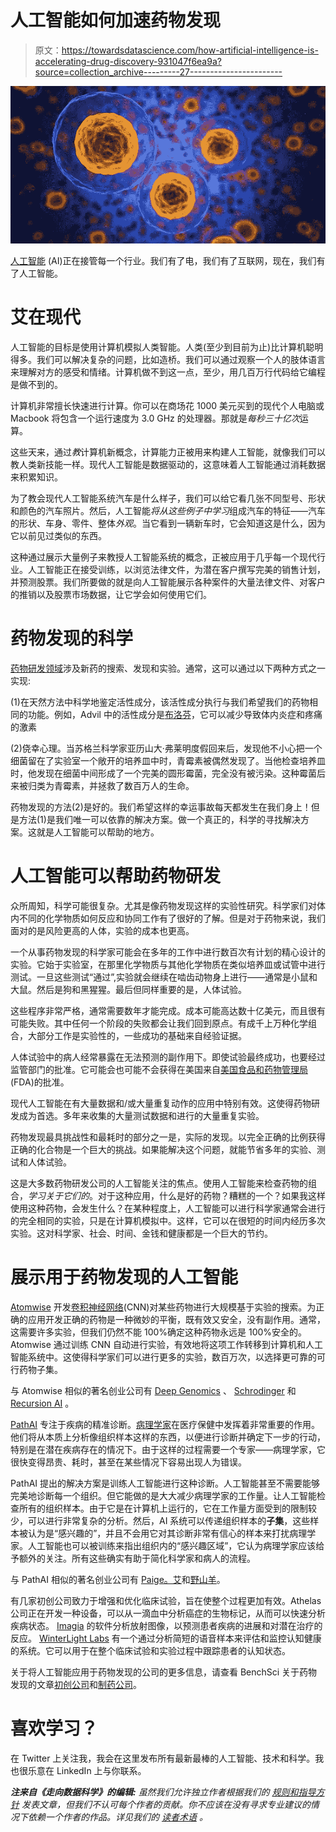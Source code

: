 # 人工智能如何加速药物发现

> 原文：<https://towardsdatascience.com/how-artificial-intelligence-is-accelerating-drug-discovery-931047f6ea9a?source=collection_archive---------27----------------------->

![](img/0545b3fe4204e2ab2a0e45c63f7f2f51.png)

[人工智能](https://en.wikipedia.org/wiki/Artificial_intelligence) (AI)正在接管每一个行业。我们有了电，我们有了互联网，现在，我们有了人工智能。

# 艾在现代

人工智能的目标是使用计算机模拟人类智能。人类(至少到目前为止)比计算机聪明得多。我们可以解决复杂的问题，比如造桥。我们可以通过观察一个人的肢体语言来理解对方的感受和情绪。计算机做不到这一点，至少，用几百万行代码给它编程是做不到的。

计算机非常擅长快速进行计算。你可以在商场花 1000 美元买到的现代个人电脑或 Macbook 将包含一个运行速度为 3.0 GHz 的处理器。那就是*每秒三十亿次*运算。

这些天来，通过*教*计算机新概念，计算能力正被用来构建人工智能，就像我们可以教人类新技能一样。现代人工智能是数据驱动的，这意味着人工智能通过消耗数据来积累知识。

为了教会现代人工智能系统汽车是什么样子，我们可以给它看几张不同型号、形状和颜色的汽车照片。然后，人工智能*将从这些例子中学习*组成汽车的特征——汽车的形状、车身、零件、整体*外观*。当它看到一辆新车时，它会知道这是什么，因为它以前见过类似的东西。

这种通过展示大量例子来教授人工智能系统的概念，正被应用于几乎每一个现代行业。人工智能正在接受训练，以浏览法律文件，为潜在客户撰写完美的销售计划，并预测股票。我们所要做的就是向人工智能展示各种案件的大量法律文件、对客户的推销以及股票市场数据，让它学会如何使用它们。

# 药物发现的科学

[药物研发领域](https://en.wikipedia.org/wiki/Drug_discovery)涉及新药的搜索、发现和实验。通常，这可以通过以下两种方式之一实现:

(1)在天然方法中科学地鉴定活性成分，该活性成分执行与我们希望我们的药物相同的功能。例如，Advil 中的活性成分是[布洛芬](https://en.wikipedia.org/wiki/Ibuprofen)，它可以减少导致体内炎症和疼痛的激素

(2)侥幸心理。当苏格兰科学家亚历山大·弗莱明度假回来后，发现他不小心把一个细菌留在了实验室一个敞开的培养皿中时，青霉素被偶然发现了。当他检查培养皿时，他发现在细菌中间形成了一个完美的圆形霉菌，完全没有被污染。这种霉菌后来被归类为青霉素，并拯救了数百万人的生命。

药物发现的方法(2)是好的。我们希望这样的幸运事故每天都发生在我们身上！但是方法(1)是我们唯一可以依靠的解决方案。做一个真正的，科学的寻找解决方案。这就是人工智能可以帮助的地方。

# 人工智能可以帮助药物研发

众所周知，科学可能很复杂。尤其是像药物发现这样的实验性研究。科学家们对体内不同的化学物质如何反应和协同工作有了很好的了解。但是对于药物来说，我们面对的是风险更高的人体，实验的成本也更高。

一个从事药物发现的科学家可能会在多年的工作中进行数百次有计划的精心设计的实验。它始于实验室，在那里化学物质与其他化学物质在类似培养皿或试管中进行测试。一旦这些测试“通过”,实验就会继续在啮齿动物身上进行——通常是小鼠和大鼠。然后是狗和黑猩猩。最后但同样重要的是，人体试验。

这些程序非常严格，通常需要数年才能完成。成本可能高达数十亿美元，而且很有可能失败。其中任何一个阶段的失败都会让我们回到原点。有成千上万种化学组合，大部分工作是实验性的，一些成功的基础来自经验证据。

人体试验中的病人经常暴露在无法预测的副作用下。即使试验最终成功，也要经过监管部门的批准。它可能会也可能不会获得在美国来自[美国食品和药物管理局](https://www.fda.gov/home) (FDA)的批准。

现代人工智能在有大量数据和/或大量重复动作的应用中特别有效。这使得药物研发成为首选。多年来收集的大量测试数据和进行的大量重复实验。

药物发现最具挑战性和最耗时的部分之一是，实际的发现。以完全正确的比例获得正确的化合物是一个巨大的挑战。如果能解决这个问题，就能节省多年的实验、测试和人体试验。

这是大多数药物研发公司的人工智能关注的焦点。使用人工智能来检查药物的组合，*学习关于它们的*。对于这种应用，什么是好的药物？糟糕的一个？如果我这样使用这种药物，会发生什么？在某种程度上，人工智能可以进行科学家通常会进行的完全相同的实验，只是在计算机模拟中。这样，它可以在很短的时间内经历多次实验。这对科学家、社会、时间、金钱和健康都是一个巨大的节约。

# 展示用于药物发现的人工智能

[Atomwise](https://www.atomwise.com/our-technology/) 开发[卷积神经网络](https://en.wikipedia.org/wiki/Convolutional_neural_network)(CNN)对某些药物进行大规模基于实验的搜索。为正确的应用开发正确的药物是一种微妙的平衡，既有效又安全，没有副作用。通常，这需要许多实验，但我们仍然不能 100%确定这种药物永远是 100%安全的。Atomwise 通过训练 CNN 自动进行实验，有效地将这项工作转移到计算机和人工智能系统中。这使得科学家们可以进行更多的实验，数百万次，以选择更可靠的可行药物子集。

与 Atomwise 相似的著名创业公司有 [Deep Genomics](https://www.deepgenomics.com/) 、 [Schrodinger](https://www.schrodinger.com/) 和 [Recursion AI](https://www.recursionpharma.com/) 。

[PathAI](https://www.pathai.com/) 专注于疾病的精准诊断。[病理学家](https://en.wikipedia.org/wiki/Pathology)在医疗保健中发挥着非常重要的作用。他们将从本质上分析像组织样本这样的东西，以便进行诊断并确定下一步的行动，特别是在潜在疾病存在的情况下。由于这样的过程需要一个专家——病理学家，它很快变得昂贵、耗时，甚至在某些情况下容易出现人为错误。

PathAI 提出的解决方案是训练人工智能进行这种诊断。人工智能甚至不需要能够完美地诊断每一个组织。但它能做的是大大减少病理学家的工作量。让人工智能检查所有的组织样本。由于它是在计算机上运行的，它在工作量方面受到的限制较少，可以进行非常复杂的分析。然后，AI 系统可以传递组织样本的**子集**，这些样本被认为是“感兴趣的”，并且不会用它对其诊断非常有信心的样本来打扰病理学家。人工智能也可以被训练来指出组织内的“感兴趣区域”，它认为病理学家应该给予额外的关注。所有这些确实有助于简化科学家和病人的流程。

与 PathAI 相似的著名创业公司有 [Paige。艾](https://paige.ai/)和[野山羊](https://ibex-ai.com/)。

有几家初创公司致力于增强和优化临床试验，旨在使整个过程更加有效。Athelas 公司正在开发一种设备，可以从一滴血中分析癌症的生物标记，从而可以快速分析疾病状态。 [Imagia](https://www.imagia.com/2019/) 的软件分析放射图像，以预测患者疾病的进展和对潜在治疗的反应。 [WinterLight Labs](https://winterlightlabs.com/) 有一个通过分析简短的语音样本来评估和监控认知健康的系统。它可以用于在整个临床试验和实验过程中跟踪患者的认知状态。

关于将人工智能应用于药物发现的公司的更多信息，请查看 BenchSci 关于药物发现的文章[初创公司](https://blog.benchsci.com/startups-using-artificial-intelligence-in-drug-discovery)和[制药公司](https://blog.benchsci.com/pharma-companies-using-artificial-intelligence-in-drug-discovery)。

# 喜欢学习？

在 Twitter 上关注我，我会在这里发布所有最新最棒的人工智能、技术和科学。我也很乐意在 LinkedIn 上与你联系。

***注来自《走向数据科学》的编辑:*** *虽然我们允许独立作者根据我们的* [*规则和指导方针*](/questions-96667b06af5) *发表文章，但我们不认可每个作者的贡献。你不应该在没有寻求专业建议的情况下依赖一个作者的作品。详见我们的* [*读者术语*](/readers-terms-b5d780a700a4) *。*